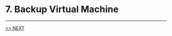 # 7. Backup Virtual Machine

---

[>> NEXT](https://github.com/xlegend1024/az-secu-wrkshp/tree/master/5.CreateSQLVM/Readme.md)
